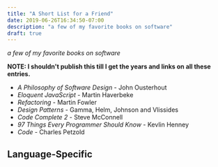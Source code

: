 ```yaml
---
title: "A Short List for a Friend"
date: 2019-06-26T16:34:50-07:00
description: "a few of my favorite books on software"
draft: true
---
```


*a few of my favorite books on software*

**NOTE: I shouldn't publish this till I get the years and links on all these entries.**

- *A Philosophy of Software Design* - John Ousterhout
- *Eloquent JavaScript* - Martin Haverbeke
- *Refactoring* - Martin Fowler
- *Design Patterns* -  Gamma, Helm, Johnson and Vlissides
- *Code Complete 2* - Steve McConnell
- *97 Things Every Programmer Should Know* - Kevlin Henney
- *Code* - Charles Petzold

## Language-Specific
